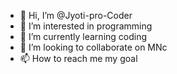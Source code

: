 - 👋 Hi, I’m @Jyoti-pro-Coder
- 👀 I’m interested in programming
- 🌱 I’m currently learning coding
- 💞️ I’m looking to collaborate on  MNc 
- 📫 How to reach me my goal

<!---
Jyoti-pro-Coder/Jyoti-pro-Coder is a ✨ special ✨ repository because its `README.md` (this file) appears on your GitHub profile.
You can click the Preview link to take a look at your changes.
--->
